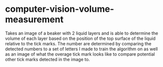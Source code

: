 # computer-vision-volume-measurement
Takes an image of a beaker with 2 liquid layers and is able to determine the volume of each layer based on the position of the top 
surface of the liquid relative to the tick marks. The number are determined by comparing the detected numbers to a set of letters I
made to train the algorithm on as well as an image of what the overage tick mark looks like to compare potential other tick marks detected
in the image to.
